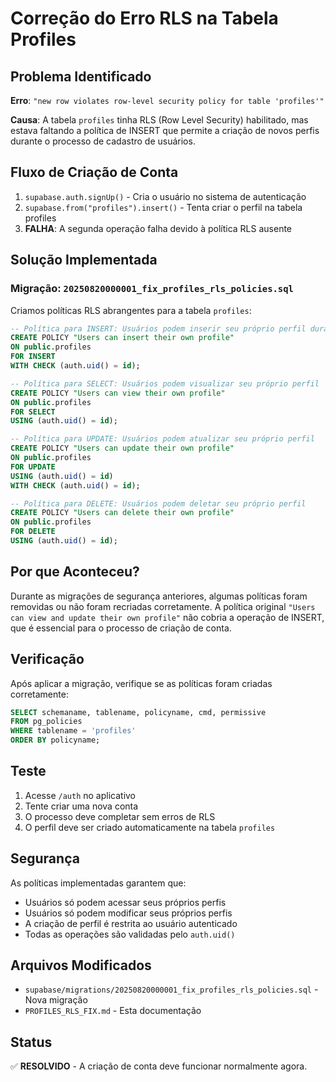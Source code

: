 # Correção do Erro RLS na Tabela Profiles

## Problema Identificado

**Erro**: `"new row violates row-level security policy for table 'profiles'"`

**Causa**: A tabela `profiles` tinha RLS (Row Level Security) habilitado, mas estava faltando a política de INSERT que permite a criação de novos perfis durante o processo de cadastro de usuários.

## Fluxo de Criação de Conta

1. `supabase.auth.signUp()` - Cria o usuário no sistema de autenticação
2. `supabase.from("profiles").insert()` - Tenta criar o perfil na tabela profiles
3. **FALHA**: A segunda operação falha devido à política RLS ausente

## Solução Implementada

### Migração: `20250820000001_fix_profiles_rls_policies.sql`

Criamos políticas RLS abrangentes para a tabela `profiles`:

```sql
-- Política para INSERT: Usuários podem inserir seu próprio perfil durante criação de conta
CREATE POLICY "Users can insert their own profile"
ON public.profiles
FOR INSERT
WITH CHECK (auth.uid() = id);

-- Política para SELECT: Usuários podem visualizar seu próprio perfil
CREATE POLICY "Users can view their own profile"
ON public.profiles
FOR SELECT
USING (auth.uid() = id);

-- Política para UPDATE: Usuários podem atualizar seu próprio perfil
CREATE POLICY "Users can update their own profile"
ON public.profiles
FOR UPDATE
USING (auth.uid() = id)
WITH CHECK (auth.uid() = id);

-- Política para DELETE: Usuários podem deletar seu próprio perfil
CREATE POLICY "Users can delete their own profile"
ON public.profiles
FOR DELETE
USING (auth.uid() = id);
```

## Por que Aconteceu?

Durante as migrações de segurança anteriores, algumas políticas foram removidas ou não foram recriadas corretamente. A política original `"Users can view and update their own profile"` não cobria a operação de INSERT, que é essencial para o processo de criação de conta.

## Verificação

Após aplicar a migração, verifique se as políticas foram criadas corretamente:

```sql
SELECT schemaname, tablename, policyname, cmd, permissive 
FROM pg_policies 
WHERE tablename = 'profiles' 
ORDER BY policyname;
```

## Teste

1. Acesse `/auth` no aplicativo
2. Tente criar uma nova conta
3. O processo deve completar sem erros de RLS
4. O perfil deve ser criado automaticamente na tabela `profiles`

## Segurança

As políticas implementadas garantem que:
- Usuários só podem acessar seus próprios perfis
- Usuários só podem modificar seus próprios perfis
- A criação de perfil é restrita ao usuário autenticado
- Todas as operações são validadas pelo `auth.uid()`

## Arquivos Modificados

- `supabase/migrations/20250820000001_fix_profiles_rls_policies.sql` - Nova migração
- `PROFILES_RLS_FIX.md` - Esta documentação

## Status

✅ **RESOLVIDO** - A criação de conta deve funcionar normalmente agora.
